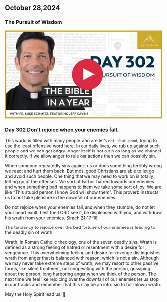 ## October 28,2024

### The Pursuit of Wisdom

[![The Pursuit of Wisdom](https://raw.githubusercontent.com/linusjf/BIAY/main/October/jpgs/Day302.jpg)](https://youtu.be/b8Em54ORKIE "The Pursuit of Wisdom")

### Day 302 Don’t rejoice when your enemies fall.

This world is filled with many people who are let’s `not that good`, trying to use the least offensive word here. In our daily lives, we rub up against such people and we can get angry. Anger itself is not a sin as long as we channel it correctly. If we allow anger to rule our actions then we can possibly sin.

When someone repeatedly sins against us or does something terribly wrong we react and hurt them back. But most good Christians are able to let go and avoid such people.
One thing that we may need to work on is totally letting go of the offenses. We sort of harbor hatred towards our enemies and when something bad happens to them we take some sort of joy. We are like “This stupid person I know God will show them”. This proverb instructs us to not take pleasure in the downfall of our enemies.

Do not rejoice when your enemies fall,
and when they stumble, do not let your heart exult,
Lest the LORD see it, be displeased with you,
and withdraw his wrath from your enemies. Sirach 24:17-18

The tendency to rejoice over the bad fortune of our enemies is leading to the deadly sin of wrath.

Wrath, in Roman Catholic theology, one of the seven deadly sins. Wrath is defined as a strong feeling of hatred or resentment with a desire for vengeance. This overwhelming feeling and desire for revenge distinguishes wrath from anger that is balanced with reason, which is not a sin.
Although we may never take extreme steps of wrath, we may resort to other passive forms, like silent treatment, not cooperating with the person, gossiping about the person, long harboring anger when we think of the person.
The next time we feel like rejoicing over the downfall of our enemies let us stop in our tracks and remember that this may be an intro sin to full-blown wrath.

May the Holy Spirit lead us. 🙏
